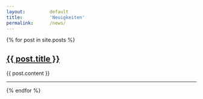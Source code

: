 ```yaml
---
layout:         default
title:          'Neuigkeiten'
permalink:      /news/
---
```

{% for post in site.posts %}
  <h2>
    <a href="{{ post.url | relative_url }}">{{ post.title }}</a>
  </h2>
  {{ post.content }}
  <hr>
{% endfor %}
